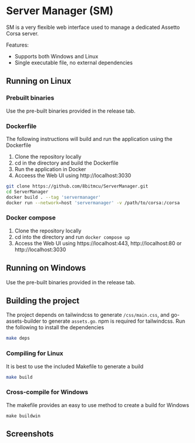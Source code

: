 # Server Manager (SM)

SM is a very flexible web interface used to manage a dedicated Assetto Corsa server.

Features:

 - Supports both Windows and Linux
 - Single executable file, no external dependencies

## Running on Linux

### Prebuilt binaries

Use the pre-built binaries provided in the release tab.

### Dockerfile

The following instructions will build and run the application using the Dockerfile

1. Clone the repository locally
2. cd in the directory and build the Dockerfile
3. Run the application in Docker
4. Acceess the Web UI using http://localhost:3030

```sh
git clone https://github.com/8bitmcu/ServerManager.git
cd ServerManager
docker build . --tag 'servermanager'
docker run --network=host 'servermanager' -v /path/to/corsa:/corsa
```

### Docker compose

1. Clone the repository locally
2. cd into the directory and run `docker compose up`
3. Access the Web UI using https://localhost:443, http://localhost:80 or http://localhost:3030

## Running on Windows

Use the pre-built binaries provided in the release tab.

## Building the project

The project depends on tailwindcss to generate `/css/main.css`, and go-assets-builder to generate `assets.go`. npm is required for tailwindcss.
Run the following to install the dependencies

```sh
make deps
```

### Compiling for Linux

It is best to use the included Makefile to generate a build

```sh
make build
```

### Cross-compile for Windows

The makefile provides an easy to use method to create a build for Windows

```
make buildwin
```

## Screenshots
